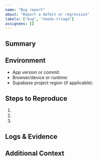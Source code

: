 ```yaml
---
name: "Bug report"
about: "Report a defect or regression"
labels: ["bug", "needs-triage"]
assignees: []
---
```


## Summary

<!-- Describe the bug. What did you expect to happen? What actually happened? -->

## Environment

- App version or commit: 
- Browser/device or runtime: 
- Supabase project region (if applicable): 

## Steps to Reproduce

1. 
2. 
3. 

## Logs & Evidence

<!-- Attach screenshots, logs, network traces, or console output that help reproduce the issue. -->

## Additional Context

<!-- Add any other details, related issues, or hypotheses. -->
